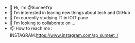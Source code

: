 - 👋 Hi, I’m @SumeetYp
- 👀 I’m interested in learing new things about tech and GitHub
- 🌱 I’m currently studying IT in IOIT pune
- 💞️ I’m looking to collaborate on ...
- 📫 How to reach me : INSTAGRAM:https://www.instagram.com/sp_sumeet_/


<!---
SumeetYp/SumeetYp is a ✨ special ✨ repository because its `README.md` (this file) appears on your GitHub profile.
You can click the Preview link to take a look at your changes.
--->
